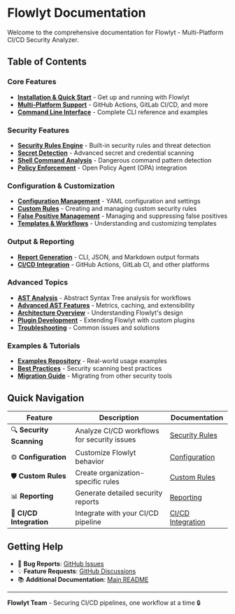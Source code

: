# Flowlyt Documentation

Welcome to the comprehensive documentation for Flowlyt - Multi-Platform CI/CD Security Analyzer.

## Table of Contents

### Core Features
- [**Installation & Quick Start**](installation.md) - Get up and running with Flowlyt
- [**Multi-Platform Support**](multi-platform-support.md) - GitHub Actions, GitLab CI/CD, and more
- [**Command Line Interface**](cli-reference.md) - Complete CLI reference and examples

### Security Features
- [**Security Rules Engine**](security-rules.md) - Built-in security rules and threat detection
- [**Secret Detection**](secret-detection.md) - Advanced secret and credential scanning
- [**Shell Command Analysis**](shell-analysis.md) - Dangerous command pattern detection
- [**Policy Enforcement**](policy-enforcement.md) - Open Policy Agent (OPA) integration

### Configuration & Customization
- [**Configuration Management**](configuration.md) - YAML configuration and settings
- [**Custom Rules**](custom-rules.md) - Creating and managing custom security rules
- [**False Positive Management**](false-positives.md) - Managing and suppressing false positives
- [**Templates & Workflows**](templates.md) - Understanding and customizing templates

### Output & Reporting
- [**Report Generation**](reporting.md) - CLI, JSON, and Markdown output formats
- [**CI/CD Integration**](cicd-integration.md) - GitHub Actions, GitLab CI, and other platforms

### Advanced Topics
- [**AST Analysis**](ast-analysis.md) - Abstract Syntax Tree analysis for workflows
- [**Advanced AST Features**](advanced-ast-features.md) - Metrics, caching, and extensibility
- [**Architecture Overview**](architecture.md) - Understanding Flowlyt's design
- [**Plugin Development**](plugin-development.md) - Extending Flowlyt with custom plugins
- [**Troubleshooting**](troubleshooting.md) - Common issues and solutions

### Examples & Tutorials
- [**Examples Repository**](examples.md) - Real-world usage examples
- [**Best Practices**](best-practices.md) - Security scanning best practices
- [**Migration Guide**](migration.md) - Migrating from other security tools

## Quick Navigation

| Feature | Description | Documentation |
|---------|-------------|---------------|
| 🔍 **Security Scanning** | Analyze CI/CD workflows for security issues | [Security Rules](security-rules.md) |
| ⚙️ **Configuration** | Customize Flowlyt behavior | [Configuration](configuration.md) |
| 🛡️ **Custom Rules** | Create organization-specific rules | [Custom Rules](custom-rules.md) |
| 📊 **Reporting** | Generate detailed security reports | [Reporting](reporting.md) |
| 🔗 **CI/CD Integration** | Integrate with your CI/CD pipeline | [CI/CD Integration](cicd-integration.md) |

## Getting Help

- 🐛 **Bug Reports**: [GitHub Issues](https://github.com/harekrishnarai/flowlyt/issues)
- 💡 **Feature Requests**: [GitHub Discussions](https://github.com/harekrishnarai/flowlyt/discussions)
- 📚 **Additional Documentation**: [Main README](../README.md)

---

**Flowlyt Team** - Securing CI/CD pipelines, one workflow at a time 🔒
